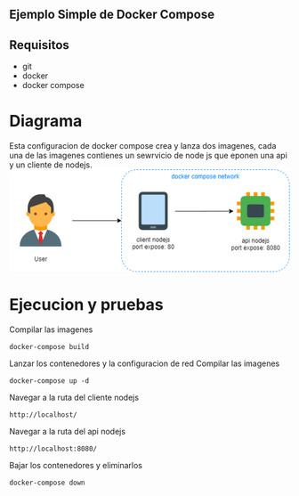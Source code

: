 ## Ejemplo Simple de Docker Compose

## Requisitos
* git
* docker
* docker compose

# Diagrama

Esta configuracion de docker compose crea y lanza dos imagenes, cada una de las imagenes contienes un sewrvicio de node js que eponen una api y un cliente de nodejs.
![](./diagrama.png)

# Ejecucion y pruebas

Compilar las imagenes
```
docker-compose build
```

Lanzar los contenedores y la configuracion de red
Compilar las imagenes
```
docker-compose up -d
```

Navegar a la ruta del cliente nodejs
```
http://localhost/
```

Navegar a la ruta del api nodejs
```
http://localhost:8080/
```

Bajar los contenedores y eliminarlos
```
docker-compose down
```
